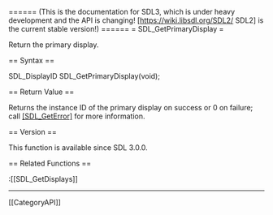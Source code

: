 ====== (This is the documentation for SDL3, which is under heavy development and the API is changing! [https://wiki.libsdl.org/SDL2/ SDL2] is the current stable version!) ======
= SDL_GetPrimaryDisplay =

Return the primary display.

== Syntax ==

<syntaxhighlight lang='c'>
SDL_DisplayID SDL_GetPrimaryDisplay(void);
</syntaxhighlight>

== Return Value ==

Returns the instance ID of the primary display on success or 0 on failure;
call [[SDL_GetError]]() for more information.

== Version ==

This function is available since SDL 3.0.0.

== Related Functions ==

:[[SDL_GetDisplays]]

----
[[CategoryAPI]]


